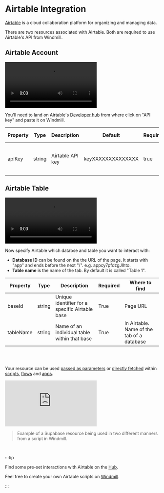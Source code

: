 # Airtable Integration

[Airtable](https://www.airtable.com/) is a cloud collaboration platform for organizing and managing data.

There are two resources associated with Airtable. Both are required to use Airtable's API from Windmill.

## Airtable Account

<video
 className="border-2 rounded-xl object-cover w-full h-full dark:border-gray-800"
  autoPlay
  loop
  controls
  src="/videos/adding_airtable_resource.mp4"
/>
<br/>

You'll need to land on Airtable's <a href="https://airtable.com/create/tokens" rel="nofollow">Developer hub</a> from where click on "API key" and paste it on Windmill.

| Property | Type   | Description      | Default           | Required | Where to find                             |
| -------- | ------ | ---------------- | ----------------- | -------- | ----------------------------------------- |
| apiKey   | string | Airtable API key | keyXXXXXXXXXXXXXX | true     | Airtable Account > API > Generate API Key |

## Airtable Table

<video
    className="border-2 rounded-xl object-cover w-full h-full dark:border-gray-800"
    autoPlay
    loop
    controls
    src="/videos/adding_airtable_table.mp4"
/>
<br/>

Now specify Airtable which databse and table you want to interact with:

- **Database ID** can be found on the the URL of the page. It starts with "app" and ends before the next "/". e.g. appcy7pfdzgJIhto.
- **Table name** is the name of the tab. By default it is called "Table 1".

| Property  | Type   | Description                                    | Required | Where to find                              |
| --------- | ------ | ---------------------------------------------- | -------- | ------------------------------------------ |
| baseId    | string | Unique identifier for a specific Airtable base | True     | Page URL                                   |
| tableName | string | Name of an individual table within that base   | True     | In Airtable. Name of the tab of a database |

<br/><br/>

Your resource can be used [passed as parameters](../core_concepts/3_resources_and_types/index.mdx#passing-resources-as-parameters-to-scripts-preferred) or [directly fetched](../core_concepts/3_resources_and_types/index.mdx#fetching-them-from-within-a-script-by-using-the-wmill-client-in-the-respective-language) within [scripts](../script_editor/index.mdx), [flows](../flows/1_flow_editor.mdx) and [apps](../apps/0_app_editor/index.mdx).

<iframe
	style={{ aspectRatio: '16/9' }}
	src="https://www.youtube.com/embed/ggJQtzvqaqA"
	title="YouTube video player"
	frameBorder="0"
	allow="accelerometer; autoplay; clipboard-write; encrypted-media; gyroscope; picture-in-picture; web-share"
	allowFullScreen
	className="border-2 rounded-lg object-cover w-full dark:border-gray-800"
></iframe>

<br/>

> Example of a Supabase resource being used in two different manners from a script in Windmill.
<br/>

:::tip

Find some pre-set interactions with Airtable on the [Hub](https://hub.windmill.dev/integrations/airtable).

Feel free to create your own Airtable scripts on [Windmill](../getting_started/00_how_to_use_windmill/index.mdx).

:::
